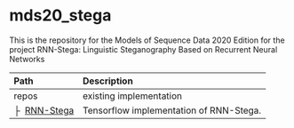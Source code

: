 # mds20_stega
This is the repository for the Models of Sequence Data 2020 Edition for the project RNN-Stega: Linguistic Steganography Based on Recurrent Neural Networks

| Path  | Description
| :---  | :----------
| repos | existing implementation
| &boxvr;&nbsp; [RNN-Stega](https://github.com/YangzlTHU/RNN-Stega) | Tensorflow implementation of RNN-Stega.
